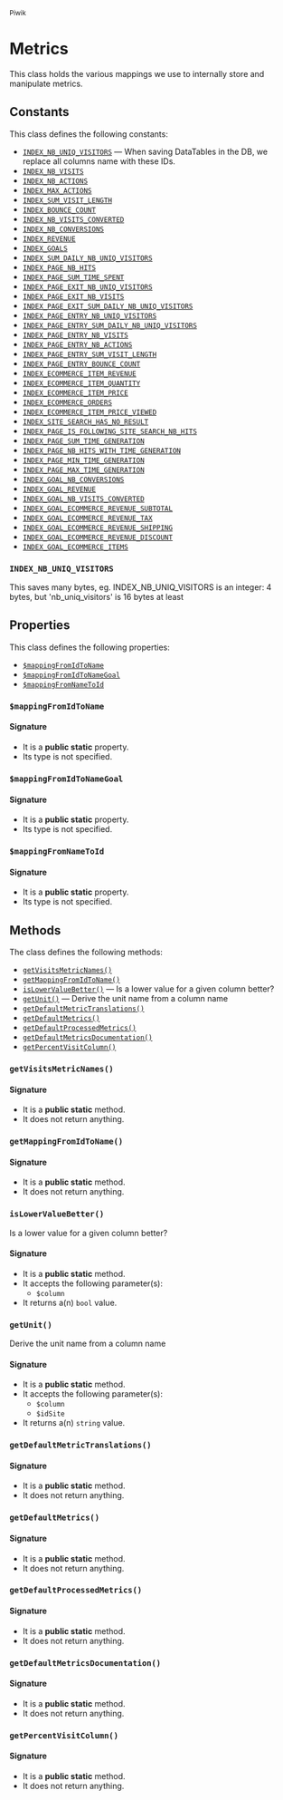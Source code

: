<small>Piwik</small>

Metrics
=======

This class holds the various mappings we use to internally store and manipulate metrics.


Constants
---------

This class defines the following constants:

- [`INDEX_NB_UNIQ_VISITORS`](#INDEX_NB_UNIQ_VISITORS) &mdash; When saving DataTables in the DB, we replace all columns name with these IDs.
- [`INDEX_NB_VISITS`](#INDEX_NB_VISITS)
- [`INDEX_NB_ACTIONS`](#INDEX_NB_ACTIONS)
- [`INDEX_MAX_ACTIONS`](#INDEX_MAX_ACTIONS)
- [`INDEX_SUM_VISIT_LENGTH`](#INDEX_SUM_VISIT_LENGTH)
- [`INDEX_BOUNCE_COUNT`](#INDEX_BOUNCE_COUNT)
- [`INDEX_NB_VISITS_CONVERTED`](#INDEX_NB_VISITS_CONVERTED)
- [`INDEX_NB_CONVERSIONS`](#INDEX_NB_CONVERSIONS)
- [`INDEX_REVENUE`](#INDEX_REVENUE)
- [`INDEX_GOALS`](#INDEX_GOALS)
- [`INDEX_SUM_DAILY_NB_UNIQ_VISITORS`](#INDEX_SUM_DAILY_NB_UNIQ_VISITORS)
- [`INDEX_PAGE_NB_HITS`](#INDEX_PAGE_NB_HITS)
- [`INDEX_PAGE_SUM_TIME_SPENT`](#INDEX_PAGE_SUM_TIME_SPENT)
- [`INDEX_PAGE_EXIT_NB_UNIQ_VISITORS`](#INDEX_PAGE_EXIT_NB_UNIQ_VISITORS)
- [`INDEX_PAGE_EXIT_NB_VISITS`](#INDEX_PAGE_EXIT_NB_VISITS)
- [`INDEX_PAGE_EXIT_SUM_DAILY_NB_UNIQ_VISITORS`](#INDEX_PAGE_EXIT_SUM_DAILY_NB_UNIQ_VISITORS)
- [`INDEX_PAGE_ENTRY_NB_UNIQ_VISITORS`](#INDEX_PAGE_ENTRY_NB_UNIQ_VISITORS)
- [`INDEX_PAGE_ENTRY_SUM_DAILY_NB_UNIQ_VISITORS`](#INDEX_PAGE_ENTRY_SUM_DAILY_NB_UNIQ_VISITORS)
- [`INDEX_PAGE_ENTRY_NB_VISITS`](#INDEX_PAGE_ENTRY_NB_VISITS)
- [`INDEX_PAGE_ENTRY_NB_ACTIONS`](#INDEX_PAGE_ENTRY_NB_ACTIONS)
- [`INDEX_PAGE_ENTRY_SUM_VISIT_LENGTH`](#INDEX_PAGE_ENTRY_SUM_VISIT_LENGTH)
- [`INDEX_PAGE_ENTRY_BOUNCE_COUNT`](#INDEX_PAGE_ENTRY_BOUNCE_COUNT)
- [`INDEX_ECOMMERCE_ITEM_REVENUE`](#INDEX_ECOMMERCE_ITEM_REVENUE)
- [`INDEX_ECOMMERCE_ITEM_QUANTITY`](#INDEX_ECOMMERCE_ITEM_QUANTITY)
- [`INDEX_ECOMMERCE_ITEM_PRICE`](#INDEX_ECOMMERCE_ITEM_PRICE)
- [`INDEX_ECOMMERCE_ORDERS`](#INDEX_ECOMMERCE_ORDERS)
- [`INDEX_ECOMMERCE_ITEM_PRICE_VIEWED`](#INDEX_ECOMMERCE_ITEM_PRICE_VIEWED)
- [`INDEX_SITE_SEARCH_HAS_NO_RESULT`](#INDEX_SITE_SEARCH_HAS_NO_RESULT)
- [`INDEX_PAGE_IS_FOLLOWING_SITE_SEARCH_NB_HITS`](#INDEX_PAGE_IS_FOLLOWING_SITE_SEARCH_NB_HITS)
- [`INDEX_PAGE_SUM_TIME_GENERATION`](#INDEX_PAGE_SUM_TIME_GENERATION)
- [`INDEX_PAGE_NB_HITS_WITH_TIME_GENERATION`](#INDEX_PAGE_NB_HITS_WITH_TIME_GENERATION)
- [`INDEX_PAGE_MIN_TIME_GENERATION`](#INDEX_PAGE_MIN_TIME_GENERATION)
- [`INDEX_PAGE_MAX_TIME_GENERATION`](#INDEX_PAGE_MAX_TIME_GENERATION)
- [`INDEX_GOAL_NB_CONVERSIONS`](#INDEX_GOAL_NB_CONVERSIONS)
- [`INDEX_GOAL_REVENUE`](#INDEX_GOAL_REVENUE)
- [`INDEX_GOAL_NB_VISITS_CONVERTED`](#INDEX_GOAL_NB_VISITS_CONVERTED)
- [`INDEX_GOAL_ECOMMERCE_REVENUE_SUBTOTAL`](#INDEX_GOAL_ECOMMERCE_REVENUE_SUBTOTAL)
- [`INDEX_GOAL_ECOMMERCE_REVENUE_TAX`](#INDEX_GOAL_ECOMMERCE_REVENUE_TAX)
- [`INDEX_GOAL_ECOMMERCE_REVENUE_SHIPPING`](#INDEX_GOAL_ECOMMERCE_REVENUE_SHIPPING)
- [`INDEX_GOAL_ECOMMERCE_REVENUE_DISCOUNT`](#INDEX_GOAL_ECOMMERCE_REVENUE_DISCOUNT)
- [`INDEX_GOAL_ECOMMERCE_ITEMS`](#INDEX_GOAL_ECOMMERCE_ITEMS)

### `INDEX_NB_UNIQ_VISITORS` <a name="INDEX_NB_UNIQ_VISITORS"></a>

This saves many bytes,
eg. INDEX_NB_UNIQ_VISITORS is an integer: 4 bytes, but &#039;nb_uniq_visitors&#039; is 16 bytes at least

Properties
----------

This class defines the following properties:

- [`$mappingFromIdToName`](#$mappingFromIdToName)
- [`$mappingFromIdToNameGoal`](#$mappingFromIdToNameGoal)
- [`$mappingFromNameToId`](#$mappingFromNameToId)

### `$mappingFromIdToName` <a name="mappingFromIdToName"></a>

#### Signature

- It is a **public static** property.
- Its type is not specified.


### `$mappingFromIdToNameGoal` <a name="mappingFromIdToNameGoal"></a>

#### Signature

- It is a **public static** property.
- Its type is not specified.


### `$mappingFromNameToId` <a name="mappingFromNameToId"></a>

#### Signature

- It is a **public static** property.
- Its type is not specified.


Methods
-------

The class defines the following methods:

- [`getVisitsMetricNames()`](#getVisitsMetricNames)
- [`getMappingFromIdToName()`](#getMappingFromIdToName)
- [`isLowerValueBetter()`](#isLowerValueBetter) &mdash; Is a lower value for a given column better?
- [`getUnit()`](#getUnit) &mdash; Derive the unit name from a column name
- [`getDefaultMetricTranslations()`](#getDefaultMetricTranslations)
- [`getDefaultMetrics()`](#getDefaultMetrics)
- [`getDefaultProcessedMetrics()`](#getDefaultProcessedMetrics)
- [`getDefaultMetricsDocumentation()`](#getDefaultMetricsDocumentation)
- [`getPercentVisitColumn()`](#getPercentVisitColumn)

### `getVisitsMetricNames()` <a name="getVisitsMetricNames"></a>

#### Signature

- It is a **public static** method.
- It does not return anything.

### `getMappingFromIdToName()` <a name="getMappingFromIdToName"></a>

#### Signature

- It is a **public static** method.
- It does not return anything.

### `isLowerValueBetter()` <a name="isLowerValueBetter"></a>

Is a lower value for a given column better?

#### Signature

- It is a **public static** method.
- It accepts the following parameter(s):
    - `$column`
- It returns a(n) `bool` value.

### `getUnit()` <a name="getUnit"></a>

Derive the unit name from a column name

#### Signature

- It is a **public static** method.
- It accepts the following parameter(s):
    - `$column`
    - `$idSite`
- It returns a(n) `string` value.

### `getDefaultMetricTranslations()` <a name="getDefaultMetricTranslations"></a>

#### Signature

- It is a **public static** method.
- It does not return anything.

### `getDefaultMetrics()` <a name="getDefaultMetrics"></a>

#### Signature

- It is a **public static** method.
- It does not return anything.

### `getDefaultProcessedMetrics()` <a name="getDefaultProcessedMetrics"></a>

#### Signature

- It is a **public static** method.
- It does not return anything.

### `getDefaultMetricsDocumentation()` <a name="getDefaultMetricsDocumentation"></a>

#### Signature

- It is a **public static** method.
- It does not return anything.

### `getPercentVisitColumn()` <a name="getPercentVisitColumn"></a>

#### Signature

- It is a **public static** method.
- It does not return anything.

